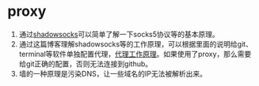 # proxy

1. 通过[shadowsocks](https://zh.wikipedia.org/wiki/Shadowsocks)可以简单了解一下socks5协议等的基本原理。
2. 通过这篇博客理解shadowsocks等的工作原理，可以根据里面的说明给git、terminal等软件单独配置代理，[代理工作原理](https://xdev.in/posts/mac-proxy/)。如果使用了proxy，那么需要给git正确的配置，否则无法连接到github。
3. 墙的一种原理是污染DNS，让一些域名的IP无法被解析出来。
